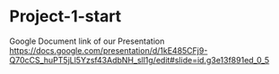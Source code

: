 # Project-1-start

Google Document link of our Presentation
https://docs.google.com/presentation/d/1kE485CFj9-Q70cCS_huPT5jLl5Yzsf43AdbNH_sll1g/edit#slide=id.g3e13f891ed_0_5
